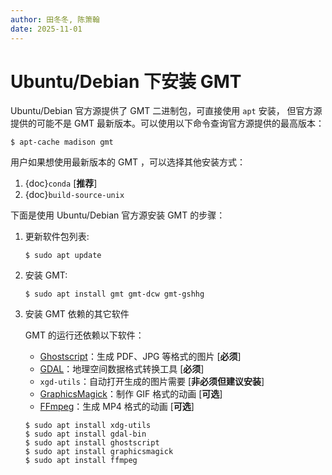 ```yaml
---
author: 田冬冬, 陈箫翰
date: 2025-11-01
---
```


# Ubuntu/Debian 下安装 GMT

Ubuntu/Debian 官方源提供了 GMT 二进制包，可直接使用 `apt` 安装，
但官方源提供的可能不是 GMT 最新版本。可以使用以下命令查询官方源提供的最高版本：

```
$ apt-cache madison gmt
```

用户如果想使用最新版本的 GMT ，可以选择其他安装方式：
1. {doc}`conda` [**推荐**]
2. {doc}`build-source-unix`

下面是使用 Ubuntu/Debian 官方源安装 GMT 的步骤：

1. 更新软件包列表:

   ```
   $ sudo apt update
   ```

2. 安装 GMT:

   ```
   $ sudo apt install gmt gmt-dcw gmt-gshhg
   ```

3. 安装 GMT 依赖的其它软件

   GMT 的运行还依赖以下软件：

   - [Ghostscript](https://www.ghostscript.com/)：生成 PDF、JPG 等格式的图片 [**必须**]
   - [GDAL](https://gdal.org/)：地理空间数据格式转换工具 [**必须**]
   - `xgd-utils`：自动打开生成的图片需要 [**非必须但建议安装**]
   - [GraphicsMagick](http://www.graphicsmagick.org)：制作 GIF 格式的动画 [**可选**]
   - [FFmpeg](http://www.ffmpeg.org/)：生成 MP4 格式的动画 [**可选**]

   ```
   $ sudo apt install xdg-utils
   $ sudo apt install gdal-bin
   $ sudo apt install ghostscript
   $ sudo apt install graphicsmagick
   $ sudo apt install ffmpeg
   ```

